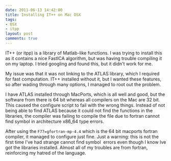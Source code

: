 ```yaml
---
date: 2011-06-13 14:42:00
title: Installing IT++ on Mac OSX
tags:
- OSX
- itpp
layout: post
comments: true
---
```




IT++ (or itpp) is a library of Matlab-like functions. I was trying to install this as it contains a nice FastICA algorithm, but was having trouble compiling it on my laptop. I tried googling and found this, but it didn't work for me. 

My issue was that it was not linking to the ATLAS library, which I required for fast computation. IT++ installed without it, but I wanted these features, so after wading through many options, I managed to root out the problem.

I have ATLAS installed through MacPorts, which is all well and good, but the software from there is 64 bit whereas all compilers on the Mac are 32 bit. This caused the configure script to fail with the wrong things. Instead of not being able to find ATLAS because it could not find the functions in the libraries, the compiler was failing to compile the file due to fortran cannot find symbol in architecture x86_64 type errors. 

After using the `F77=gfortran-mp-4.4` which is the 64 bit macports fortran compiler, it managed to configure just fine. Just a warning: this is not the first time I've had strange cannot find symbol  errors even though I know Ive got the libraries installed. Almost all of my troubles are from fortran, reinforcing my hatred of the language. 
